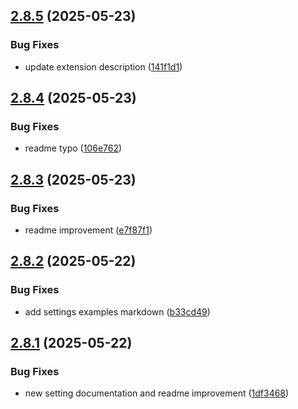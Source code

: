 ## [2.8.5](https://github.com/jeronimoek/color-picker-universal/compare/v2.8.4...v2.8.5) (2025-05-23)


### Bug Fixes

* update extension description ([141f1d1](https://github.com/jeronimoek/color-picker-universal/commit/141f1d142462e8f6250ff6093da169806599caa3))



## [2.8.4](https://github.com/jeronimoek/color-picker-universal/compare/v2.8.3...v2.8.4) (2025-05-23)


### Bug Fixes

* readme typo ([106e762](https://github.com/jeronimoek/color-picker-universal/commit/106e7623d41643dc974150aab12c2bff6e7fa9d3))



## [2.8.3](https://github.com/jeronimoek/color-picker-universal/compare/v2.8.2...v2.8.3) (2025-05-23)


### Bug Fixes

* readme improvement ([e7f87f1](https://github.com/jeronimoek/color-picker-universal/commit/e7f87f130b9cee30c7d33e20b829071dbe467ed3))



## [2.8.2](https://github.com/jeronimoek/color-picker-universal/compare/v2.8.1...v2.8.2) (2025-05-22)


### Bug Fixes

* add settings examples markdown ([b33cd49](https://github.com/jeronimoek/color-picker-universal/commit/b33cd497797aaea12a2fff3ddda862c580e7e5ea))



## [2.8.1](https://github.com/jeronimoek/color-picker-universal/compare/v2.8.0...v2.8.1) (2025-05-22)


### Bug Fixes

* new setting documentation and readme improvement ([1df3468](https://github.com/jeronimoek/color-picker-universal/commit/1df3468dac4613bd68246ffa1f2db980474eb00c))



